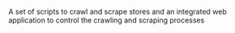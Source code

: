 A set of scripts to crawl and scrape stores and an integrated web application to control the crawling and scraping processes